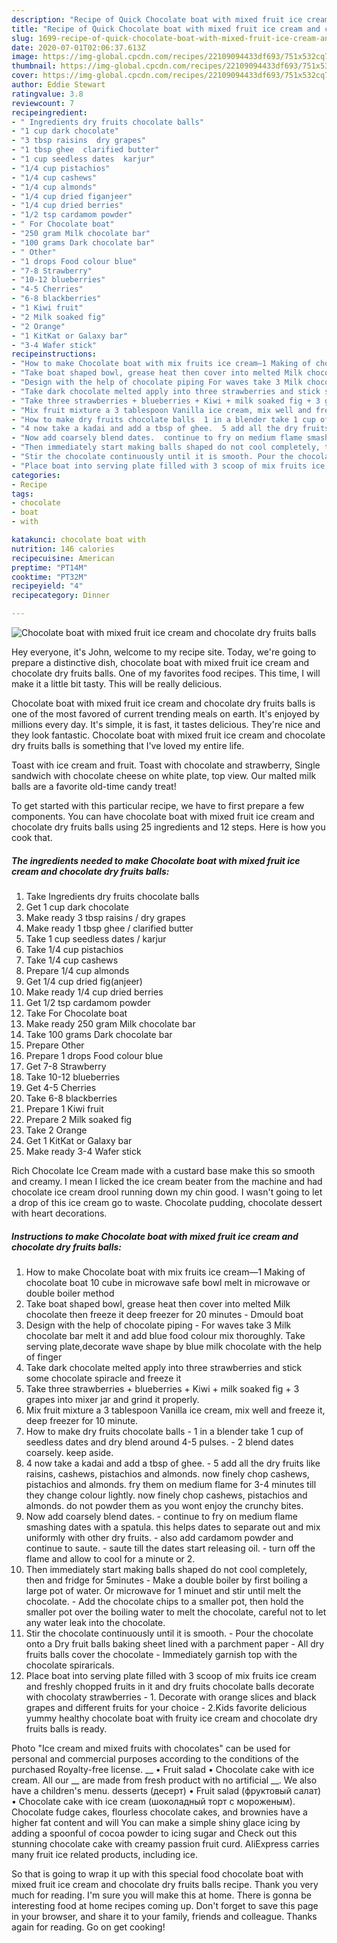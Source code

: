 ```yaml
---
description: "Recipe of Quick Chocolate boat with mixed fruit ice cream and chocolate dry fruits balls"
title: "Recipe of Quick Chocolate boat with mixed fruit ice cream and chocolate dry fruits balls"
slug: 1699-recipe-of-quick-chocolate-boat-with-mixed-fruit-ice-cream-and-chocolate-dry-fruits-balls
date: 2020-07-01T02:06:37.613Z
image: https://img-global.cpcdn.com/recipes/22109094433df693/751x532cq70/chocolate-boat-with-mixed-fruit-ice-cream-and-chocolate-dry-fruits-balls-recipe-main-photo.jpg
thumbnail: https://img-global.cpcdn.com/recipes/22109094433df693/751x532cq70/chocolate-boat-with-mixed-fruit-ice-cream-and-chocolate-dry-fruits-balls-recipe-main-photo.jpg
cover: https://img-global.cpcdn.com/recipes/22109094433df693/751x532cq70/chocolate-boat-with-mixed-fruit-ice-cream-and-chocolate-dry-fruits-balls-recipe-main-photo.jpg
author: Eddie Stewart
ratingvalue: 3.8
reviewcount: 7
recipeingredient:
- " Ingredients dry fruits chocolate balls"
- "1 cup dark chocolate"
- "3 tbsp raisins  dry grapes"
- "1 tbsp ghee  clarified butter"
- "1 cup seedless dates  karjur"
- "1/4 cup pistachios"
- "1/4 cup cashews"
- "1/4 cup almonds"
- "1/4 cup dried figanjeer"
- "1/4 cup dried berries"
- "1/2 tsp cardamom powder"
- " For Chocolate boat"
- "250 gram Milk chocolate bar"
- "100 grams Dark chocolate bar"
- " Other"
- "1 drops Food colour blue"
- "7-8 Strawberry"
- "10-12 blueberries"
- "4-5 Cherries"
- "6-8 blackberries"
- "1 Kiwi fruit"
- "2 Milk soaked fig"
- "2 Orange"
- "1 KitKat or Galaxy bar"
- "3-4 Wafer stick"
recipeinstructions:
- "How to make Chocolate boat with mix fruits ice cream—1 Making of chocolate boat 10 cube in microwave safe bowl melt in microwave or double boiler method"
- "Take boat shaped bowl, grease heat then cover into melted Milk chocolate then freeze it deep freezer for 20 minutes Dmould boat"
- "Design with the help of chocolate piping For waves take 3 Milk chocolate bar melt it and add blue food colour mix thoroughly. Take serving plate,decorate wave shape by blue milk chocolate with the help of finger"
- "Take dark chocolate melted apply into three strawberries and stick some chocolate spiracle and freeze it"
- "Take three strawberries + blueberries + Kiwi + milk soaked fig + 3 grapes into mixer jar and grind it properly."
- "Mix fruit mixture a 3 tablespoon Vanilla ice cream, mix well and freeze it, deep freezer for 10 minute."
- "How to make dry fruits chocolate balls  1 in a blender take 1 cup of seedless dates and dry blend around 4-5 pulses.  2 blend dates coarsely. keep aside."
- "4 now take a kadai and add a tbsp of ghee.  5 add all the dry fruits like raisins, cashews, pistachios and almonds. now finely chop cashews, pistachios and almonds. fry them on medium flame for 3-4 minutes till they change colour lightly. now finely chop cashews, pistachios and almonds. do not powder them as you wont enjoy the crunchy bites."
- "Now add coarsely blend dates.  continue to fry on medium flame smashing dates with a spatula. this helps dates to separate out and mix uniformly with other dry fruits.  also add cardamom powder and continue to saute.  saute till the dates start releasing oil.  turn off the flame and allow to cool for a minute or 2."
- "Then immediately start making balls shaped do not cool completely, then and fridge for 5minutes  Make a double boiler by first boiling a large pot of water. Or microwave for 1 minuet and stir until melt the chocolate.  Add the chocolate chips to a smaller pot, then hold the smaller pot over the boiling water to melt the chocolate, careful not to let any water leak into the chocolate."
- "Stir the chocolate continuously until it is smooth. Pour the chocolate onto a Dry fruit balls baking sheet lined with a parchment paper  All dry fruits balls cover the chocolate  Immediately garnish top with the chocolate spiraricals."
- "Place boat into serving plate filled with 3 scoop of mix fruits ice cream and freshly chopped fruits in it and dry fruits chocolate balls decorate with chocolaty strawberries 1. Decorate with orange slices and black grapes and different fruits for your choice 2.Kids favorite delicious yummy healthy chocolate boat with fruity ice cream and chocolate dry fruits balls is ready."
categories:
- Recipe
tags:
- chocolate
- boat
- with

katakunci: chocolate boat with 
nutrition: 146 calories
recipecuisine: American
preptime: "PT14M"
cooktime: "PT32M"
recipeyield: "4"
recipecategory: Dinner

---
```



![Chocolate boat with mixed fruit ice cream and chocolate dry fruits balls](https://img-global.cpcdn.com/recipes/22109094433df693/751x532cq70/chocolate-boat-with-mixed-fruit-ice-cream-and-chocolate-dry-fruits-balls-recipe-main-photo.jpg)

Hey everyone, it's John, welcome to my recipe site. Today, we're going to prepare a distinctive dish, chocolate boat with mixed fruit ice cream and chocolate dry fruits balls. One of my favorites food recipes. This time, I will make it a little bit tasty. This will be really delicious.

Chocolate boat with mixed fruit ice cream and chocolate dry fruits balls is one of the most favored of current trending meals on earth. It's enjoyed by millions every day. It's simple, it is fast, it tastes delicious. They're nice and they look fantastic. Chocolate boat with mixed fruit ice cream and chocolate dry fruits balls is something that I've loved my entire life.

Toast with ice cream and fruit. Toast with chocolate and strawberry, Single sandwich with chocolate cheese on white plate, top view. Our malted milk balls are a favorite old-time candy treat!


To get started with this particular recipe, we have to first prepare a few components. You can have chocolate boat with mixed fruit ice cream and chocolate dry fruits balls using 25 ingredients and 12 steps. Here is how you cook that.

<!--inarticleads1-->

##### The ingredients needed to make Chocolate boat with mixed fruit ice cream and chocolate dry fruits balls:

1. Take  Ingredients dry fruits chocolate balls
1. Get 1 cup dark chocolate
1. Make ready 3 tbsp raisins / dry grapes
1. Make ready 1 tbsp ghee / clarified butter
1. Take 1 cup seedless dates / karjur
1. Take 1/4 cup pistachios
1. Take 1/4 cup cashews
1. Prepare 1/4 cup almonds
1. Get 1/4 cup dried fig(anjeer)
1. Make ready 1/4 cup dried berries
1. Get 1/2 tsp cardamom powder
1. Take  For Chocolate boat
1. Make ready 250 gram Milk chocolate bar
1. Take 100 grams Dark chocolate bar
1. Prepare  Other
1. Prepare 1 drops Food colour blue
1. Get 7-8 Strawberry
1. Take 10-12 blueberries
1. Get 4-5 Cherries
1. Take 6-8 blackberries
1. Prepare 1 Kiwi fruit
1. Prepare 2 Milk soaked fig
1. Take 2 Orange
1. Get 1 KitKat or Galaxy bar
1. Make ready 3-4 Wafer stick


Rich Chocolate Ice Cream made with a custard base make this so smooth and creamy. I mean I licked the ice cream beater from the machine and had chocolate ice cream drool running down my chin good. I wasn&#39;t going to let a drop of this ice cream go to waste. Chocolate pudding, chocolate dessert with heart decorations. 

<!--inarticleads2-->

##### Instructions to make Chocolate boat with mixed fruit ice cream and chocolate dry fruits balls:

1. How to make Chocolate boat with mix fruits ice cream—1 Making of chocolate boat 10 cube in microwave safe bowl melt in microwave or double boiler method
1. Take boat shaped bowl, grease heat then cover into melted Milk chocolate then freeze it deep freezer for 20 minutes - Dmould boat
1. Design with the help of chocolate piping - For waves take 3 Milk chocolate bar melt it and add blue food colour mix thoroughly. Take serving plate,decorate wave shape by blue milk chocolate with the help of finger
1. Take dark chocolate melted apply into three strawberries and stick some chocolate spiracle and freeze it
1. Take three strawberries + blueberries + Kiwi + milk soaked fig + 3 grapes into mixer jar and grind it properly.
1. Mix fruit mixture a 3 tablespoon Vanilla ice cream, mix well and freeze it, deep freezer for 10 minute.
1. How to make dry fruits chocolate balls  - 1 in a blender take 1 cup of seedless dates and dry blend around 4-5 pulses. -  2 blend dates coarsely. keep aside.
1. 4 now take a kadai and add a tbsp of ghee. -  5 add all the dry fruits like raisins, cashews, pistachios and almonds. now finely chop cashews, pistachios and almonds. fry them on medium flame for 3-4 minutes till they change colour lightly. now finely chop cashews, pistachios and almonds. do not powder them as you wont enjoy the crunchy bites.
1. Now add coarsely blend dates. -  continue to fry on medium flame smashing dates with a spatula. this helps dates to separate out and mix uniformly with other dry fruits. -  also add cardamom powder and continue to saute. -  saute till the dates start releasing oil. -  turn off the flame and allow to cool for a minute or 2.
1. Then immediately start making balls shaped do not cool completely, then and fridge for 5minutes -  Make a double boiler by first boiling a large pot of water. Or microwave for 1 minuet and stir until melt the chocolate. -  Add the chocolate chips to a smaller pot, then hold the smaller pot over the boiling water to melt the chocolate, careful not to let any water leak into the chocolate.
1. Stir the chocolate continuously until it is smooth. - Pour the chocolate onto a Dry fruit balls baking sheet lined with a parchment paper -  All dry fruits balls cover the chocolate  - Immediately garnish top with the chocolate spiraricals.
1. Place boat into serving plate filled with 3 scoop of mix fruits ice cream and freshly chopped fruits in it and dry fruits chocolate balls decorate with chocolaty strawberries - 1. Decorate with orange slices and black grapes and different fruits for your choice - 2.Kids favorite delicious yummy healthy chocolate boat with fruity ice cream and chocolate dry fruits balls is ready.


Photo &#34;Ice cream and mixed fruits with chocolates&#34; can be used for personal and commercial purposes according to the conditions of the purchased Royalty-free license. __ • Fruit salad • Chocolate cake with ice cream. All our __ are made from fresh product with no artificial __. We also have a children&#39;s menu. desserts (десерт) • Fruit salad (фруктовый салат) • Chocolate cake with ice cream (шоколадный торт с мороженым). Chocolate fudge cakes, flourless chocolate cakes, and brownies have a higher fat content and will You can make a simple shiny glace icing by adding a spoonful of cocoa powder to icing sugar and Check out this stunning chocolate cake with creamy passion fruit curd. AliExpress carries many fruit ice related products, including ice. 

So that is going to wrap it up with this special food chocolate boat with mixed fruit ice cream and chocolate dry fruits balls recipe. Thank you very much for reading. I'm sure you will make this at home. There is gonna be interesting food at home recipes coming up. Don't forget to save this page in your browser, and share it to your family, friends and colleague. Thanks again for reading. Go on get cooking!
